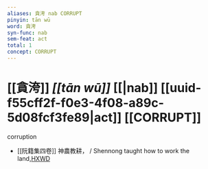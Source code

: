 ```yaml
---
aliases: 貪洿 nab CORRUPT
pinyin: tān wū
word: 貪洿
syn-func: nab
sem-feat: act
total: 1
concept: CORRUPT 
---
```

# [[貪洿]] *[[tān wū]]*  [[|nab]] [[uuid-f55cff2f-f0e3-4f08-a89c-5d08fcf3fe89|act]] [[CORRUPT]]
corruption
 - [[阮籍集四卷]] 神農教耕， / Shennong taught how to work the land,[HXWD](https://hxwd.org/textview.html?location=CH2b1558_CHANT_003-40a.7)